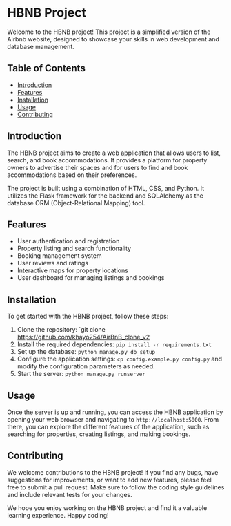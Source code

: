 # HBNB Project

Welcome to the HBNB project! This project is a simplified version of the Airbnb website, designed to showcase your skills in web development and database management.

## Table of Contents
- [Introduction](#introduction)
- [Features](#features)
- [Installation](#installation)
- [Usage](#usage)
- [Contributing](#contributing)

## Introduction
The HBNB project aims to create a web application that allows users to list, search, and book accommodations. It provides a platform for property owners to advertise their spaces and for users to find and book accommodations based on their preferences.

The project is built using a combination of HTML, CSS, and Python. It utilizes the Flask framework for the backend and SQLAlchemy as the database ORM (Object-Relational Mapping) tool.

## Features
- User authentication and registration
- Property listing and search functionality
- Booking management system
- User reviews and ratings
- Interactive maps for property locations
- User dashboard for managing listings and bookings

## Installation
To get started with the HBNB project, follow these steps:

1. Clone the repository: `git clone https://github.com/khayo254/AirBnB_clone_v2
2. Install the required dependencies: `pip install -r requirements.txt`
3. Set up the database: `python manage.py db_setup`
4. Configure the application settings: `cp config.example.py config.py` and modify the configuration parameters as needed.
5. Start the server: `python manage.py runserver`

## Usage
Once the server is up and running, you can access the HBNB application by opening your web browser and navigating to `http://localhost:5000`. From there, you can explore the different features of the application, such as searching for properties, creating listings, and making bookings.

## Contributing
We welcome contributions to the HBNB project! If you find any bugs, have suggestions for improvements, or want to add new features, please feel free to submit a pull request. Make sure to follow the coding style guidelines and include relevant tests for your changes.

We hope you enjoy working on the HBNB project and find it a valuable learning experience. Happy coding!